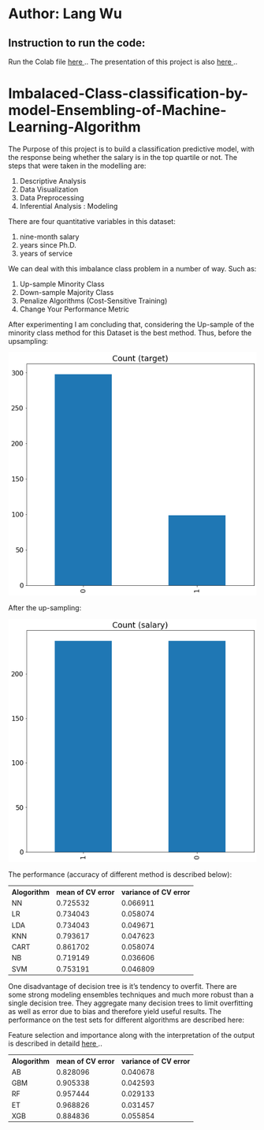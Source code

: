 
<h1>Author: Lang Wu</h1>
<h2> Instruction to run the code:</h2>
</p2>Run the Colab file <a href="NIH.ipynb"> here </a>.. The presentation of this project is also <a href="SalaryData_presentation_Ghosh_Mithun.pptx"> here </a>..</p2>
<h1> Imbalaced-Class-classification-by-model-Ensembling-of-Machine-Learning-Algorithm</h1>

<p1>The Purpose of this project is to build a classification predictive model, with the response being whether the salary is in the top quartile or not.
The steps that were taken in the modelling are:
  <ol>
    <li>
    Descriptive Analysis</li>
 <li>Data Visualization</li>
 <li>Data Preprocessing</li>
 <li>Inferential Analysis : Modeling
</li>
    </ol>
There are four quantitative variables in this dataset: 
 <ol>
    <li>nine-month salary</li>
    <li>years since Ph.D.</li>
    <li>years of service</li>
    </ol>
</p1>
We can deal with this imbalance class problem in a number of way. Such as:
<ol><li>Up-sample Minority Class</li>
<li>Down-sample Majority Class</li>
<li>Penalize Algorithms (Cost-Sensitive Training)</li>
<li>Change Your Performance Metric</li></ol>

After experimenting I am concluding that, considering the Up-sample of the minority class method for this Dataset is the best method.
Thus, before the upsampling:

<img src="f9.png"> </img>


After the up-sampling:

<img src="p1.png"></img>

The performance (accuracy of different method is described below):
<table style="width:100%">
<tr>
  <th>Alogorithm</th>  <th>mean of CV error</th> <th>variance of CV error</th></tr>
  
<tr><td>NN</td>               <td>0.725532    </td>         <td>    0.066911</td></tr>
<tr><td>LR  </td>               <td> 0.734043   </td>          <td>   0.058074</td></tr>
<tr><td>LDA   </td>          <td>  0.734043  </td>           <td>   0.049671</td></tr>
<tr><td>KNN  </td>          <td>  0.793617   </td>          <td>   0.047623</td></tr>
<tr><td>CART  </td>         <td>  0.861702  </td>           <td>  0.058074</td></tr>
<tr><td>NB   </td>          <td>   0.719149  </td>          <td>    0.036606</td></tr>
<tr><td>SVM   </td>        <td>  0.753191  </td>            <td>  0.046809</td></tr>

</table>
<p3>
One disadvantage of decision tree is it’s tendency to overfit. There are some strong modeling ensembles techniques and much more robust than a single decision tree. They aggregate many decision trees to limit overfitting as well as error due to bias and therefore yield useful results. The performance on the test sets for different algorithms are described here:
  <table style="width:100%">
<tr>
  <th>Alogorithm</th>  <th>mean of CV error</th> <th>variance of CV error</th></tr>
<tr><td> AB</td>  <td>0.828096</td> <td>0.040678</td></tr>
<tr><td>GBM</td> <td>0.905338</td><td> 0.042593</td></tr>
<tr><td>RF</td> <td>0.957444 </td><td>0.029133</td></tr>
<tr><td>ET</td> <td>0.968826 </td><td>0.031457</td></tr>
<tr><td>XGB</td> <td>0.884836</td><td> 0.055854</td></tr>
 
 
 Feature selection and importance along with the interpretation of the output is described in detaild <a href="SalaryData_presentation_Ghosh_Mithun.pptx"> here </a>..
</p3>



